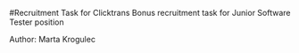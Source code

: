#Recruitment Task for Clicktrans
Bonus recruitment task for Junior Software Tester position

Author: Marta Krogulec